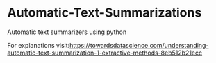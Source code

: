 # Automatic-Text-Summarizations
Automatic text summarizers using python

For explanations visit:https://towardsdatascience.com/understanding-automatic-text-summarization-1-extractive-methods-8eb512b21ecc
